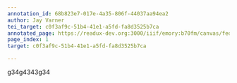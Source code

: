 ```yaml
---
annotation_id: 68b823e7-017e-4a35-806f-44037aa94ea2
author: Jay Varner
tei_target: c0f3af9c-51b4-41e1-a5fd-fa8d3525b7ca
annotated_page: https://readux-dev.org:3000/iiif/emory:b70fm/canvas/fedora:emory:gz6dp
page_index: 1
target: c0f3af9c-51b4-41e1-a5fd-fa8d3525b7ca

---
```

<p>g34g4343g34</p>
